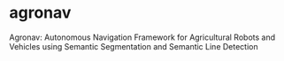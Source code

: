 # agronav
Agronav: Autonomous Navigation Framework for Agricultural Robots and Vehicles using Semantic Segmentation and Semantic Line Detection

